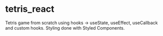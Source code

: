 # tetris_react
Tetris game from scratch using hooks -> useState, useEffect, useCallback and custom hooks. Styling done with Styled Components.
